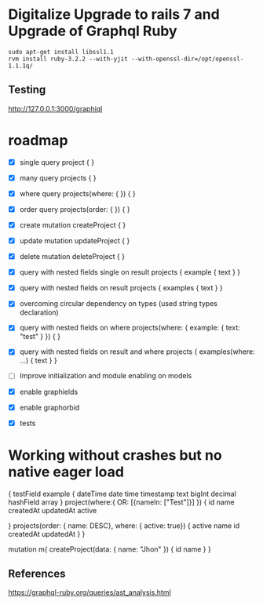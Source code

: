 # Digitalize Upgrade to rails 7 and Upgrade of Graphql Ruby

```
sudo apt-get install libssl1.1
rvm install ruby-3.2.2 --with-yjit --with-openssl-dir=/opt/openssl-1.1.1q/
```

## Testing

http://127.0.0.1:3000/graphiql

# roadmap

- [x] single query project { }
- [x] many query projects { }
- [x] where query projects(where: { }) { }
- [x] order query projects(order: { }) { }
- [x] create mutation createProject { }
- [x] update mutation updateProject { }
- [x] delete mutation deleteProject { }
- [x] query with nested fields single on result projects { example { text } }
- [x] query with nested fields on result projects { examples { text } }
- [x] overcoming circular dependency on types (used string types declaration)
- [x] query with nested fields on where projects(where: { example: { text: "test" } }) { }
- [x] query with nested fields on result and where projects { examples(where: ...) { text } }
- [ ] Improve initialization and module enabling on models
- [x] enable graphields
- [x] enable graphorbid
- [x] tests


# Working without crashes but no native eager load

{
  testField
  example {
    dateTime
    date
    time
    timestamp
    text
    bigInt
    decimal
    hashField
    array
  }
  project(where:{
    OR: [{nameIn: ["Test"]}]
  }) {
    id name createdAt updatedAt active

  }
  projects(order: { name: DESC}, where: { active: true}) {
    active
    name
    id
    createdAt
    updatedAt
  }
}


mutation m{
  createProject(data: {
    name: "Jhon"
  }) {
    id
    name
  }
}


## References

https://graphql-ruby.org/queries/ast_analysis.html
